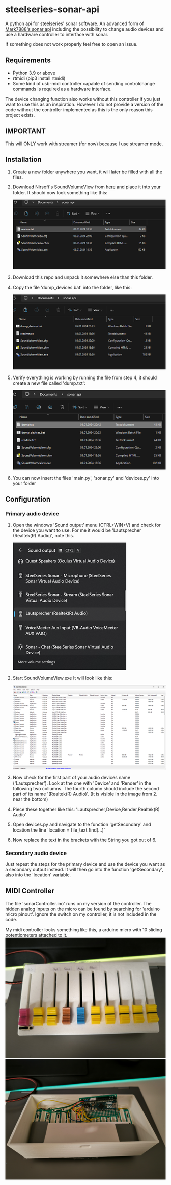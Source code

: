 # steelseries-sonar-api

A python api for steelseries' sonar software. An advanced form of <a href="https://github.com/Mark7888/steelseries-sonar-py">Mark7888's sonar api<a> including the possibility to change audio devices and use a hardware controller to interface with sonar.

If something does not work properly feel free to open an issue.

## Requirements
- Python 3.9 or above
- rtmidi (pip3 install rtmidi)
- Some kind of usb-midi controller capable of sending controlchange commands is required as a hardware interface.

The device changing function also works without this controller if you just want to use this as an inspiration. However I do not provide a version of the code without the controller implemented as this is the only reason this project exists.

## IMPORTANT 
This will ONLY work with streamer (for now) because I use streamer mode.


## Installation 
1. Create a new folder anywhere you want, it will later be filled with all the files.
2. Download Nirsoft's SoundVolumeView from <a href="https://www.nirsoft.net/utils/soundvolumeview-x64.zip">here<a> and place it into your folder. It should now look something like this:

   ![Alt text](images/soundvolumeview.png)
4. Download this repo and unpack it somewhere else than this folder.
5. Copy the file 'dump_devices.bat' into the folder, like this:

   ![Alt text](images/dump.png)
6. Verify everything is working by running the file from step 4, it should create a new file called 'dump.txt':

   ![Alt text](images/text_file.png)
7. You can now insert the files 'main.py', 'sonar.py' and 'devices.py' into your folder


## Configuration 

### Primary audio device
1. Open the windows 'Sound output' menu (CTRL+WIN+V) and check for the device you want to use. For me it would be 'Lautsprecher (Realtek(R) Audio)', note this.

   ![Alt text](images/windows_sound_menu.png)
3. Start SoundVolumeView.exe It will look like this:

   ![Alt text](images/soundvolumeview_open.png)
5. Now check for the first part of your audio devices name ('Lautsprecher'). Look at the one with 'Device' and 'Render' in the following two collumns. The fourth column should include the second part of its name '(Realtek(R) Audio)'. (It is visible in the image from 2. near the bottom)
6. Piece these together like this: 'Lautsprecher,Device,Render,Realtek(R) Audio'
7. Open devices.py and navigate to the function 'getSecondary' and location the line 'location = file_text.find(...)'
8. Now replace the text in the brackets with the String you got out of 6.


### Secondary audio device 
Just repeat the steps for the primary device and use the device you want as a secondary output instead. It will then go into the function 'getSecondary', also into the 'location' variable.


## MIDI Controller
The file 'sonarController.ino' runs on my version of the controller. The hidden analog Inputs on the micro can be found by searching for 'arduino micro pinout'. Ignore the switch on my controller, it is not included in the code.

My midi controller looks something like this, a arduino micro with 10 sliding potentiometers attached to it.
![Alt text](images/controller_outside.png)
![Alt text](images/contoller_inside.png)
